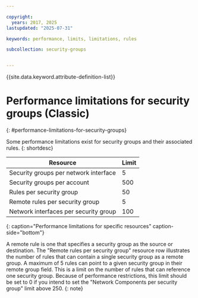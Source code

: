 ```yaml
---

copyright:
  years: 2017, 2025
lastupdated: "2025-07-31"

keywords: performance, limits, limitations, rules

subcollection: security-groups


---
```


{{site.data.keyword.attribute-definition-list}}

# Performance limitations for security groups (Classic)
{: #performance-limitations-for-security-groups}

Some performance limitations exist for security groups and their associated rules.
{: shortdesc}

| Resource                                                  | Limit                                               |
| --------------------------------------------------------- | --------------------------------------------------- |
| Security groups per network interface                     | 5                                                   |
| Security groups per account                               | 500                                                 |
| Rules per security group                                  | 50                                                  |
| Remote rules per security group                           | 5                                                   |
| Network interfaces per security group                     | 100                                                 |
{: caption="Performance limitations for specific resources" caption-side="bottom"}

A remote rule is one that specifies a security group as the source or destination. The "Remote rules per security group" resource row illustrates the number of rules that can contain a single security group as a remote group. A maximum of 5 rules can point to a given security group in their remote group field. This is a limit on the number of rules that can reference one security group. Because of performance restrictions, this limit should be set to 0 if you intend to set the "Network Components per security group" limit above 250.
{: note}
